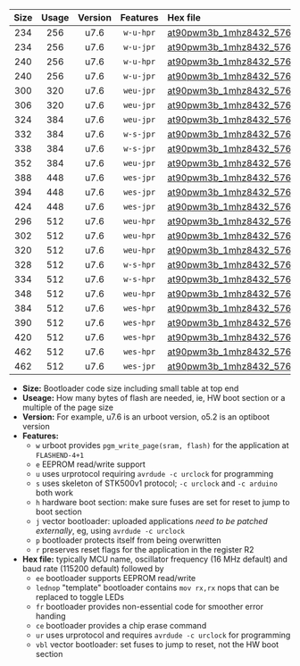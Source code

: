 |Size|Usage|Version|Features|Hex file|
|:-:|:-:|:-:|:-:|:--|
|234|256|u7.6|`w-u-hpr`|[at90pwm3b_1mhz8432_57600bps_ur.hex](https://raw.githubusercontent.com/stefanrueger/urboot/main/at90pwm3b_1mhz8432_57600bps_ur.hex)|
|234|256|u7.6|`w-u-jpr`|[at90pwm3b_1mhz8432_57600bps_ur_vbl.hex](https://raw.githubusercontent.com/stefanrueger/urboot/main/at90pwm3b_1mhz8432_57600bps_ur_vbl.hex)|
|240|256|u7.6|`w-u-hpr`|[at90pwm3b_1mhz8432_57600bps_lednop_ur.hex](https://raw.githubusercontent.com/stefanrueger/urboot/main/at90pwm3b_1mhz8432_57600bps_lednop_ur.hex)|
|240|256|u7.6|`w-u-jpr`|[at90pwm3b_1mhz8432_57600bps_lednop_ur_vbl.hex](https://raw.githubusercontent.com/stefanrueger/urboot/main/at90pwm3b_1mhz8432_57600bps_lednop_ur_vbl.hex)|
|300|320|u7.6|`weu-jpr`|[at90pwm3b_1mhz8432_57600bps_ee_ur_vbl.hex](https://raw.githubusercontent.com/stefanrueger/urboot/main/at90pwm3b_1mhz8432_57600bps_ee_ur_vbl.hex)|
|306|320|u7.6|`weu-jpr`|[at90pwm3b_1mhz8432_57600bps_ee_lednop_ur_vbl.hex](https://raw.githubusercontent.com/stefanrueger/urboot/main/at90pwm3b_1mhz8432_57600bps_ee_lednop_ur_vbl.hex)|
|324|384|u7.6|`weu-jpr`|[at90pwm3b_1mhz8432_57600bps_ee_lednop_fr_ur_vbl.hex](https://raw.githubusercontent.com/stefanrueger/urboot/main/at90pwm3b_1mhz8432_57600bps_ee_lednop_fr_ur_vbl.hex)|
|332|384|u7.6|`w-s-jpr`|[at90pwm3b_1mhz8432_57600bps_vbl.hex](https://raw.githubusercontent.com/stefanrueger/urboot/main/at90pwm3b_1mhz8432_57600bps_vbl.hex)|
|338|384|u7.6|`w-s-jpr`|[at90pwm3b_1mhz8432_57600bps_lednop_vbl.hex](https://raw.githubusercontent.com/stefanrueger/urboot/main/at90pwm3b_1mhz8432_57600bps_lednop_vbl.hex)|
|352|384|u7.6|`weu-jpr`|[at90pwm3b_1mhz8432_57600bps_ee_lednop_fr_ce_ur_vbl.hex](https://raw.githubusercontent.com/stefanrueger/urboot/main/at90pwm3b_1mhz8432_57600bps_ee_lednop_fr_ce_ur_vbl.hex)|
|388|448|u7.6|`wes-jpr`|[at90pwm3b_1mhz8432_57600bps_ee_vbl.hex](https://raw.githubusercontent.com/stefanrueger/urboot/main/at90pwm3b_1mhz8432_57600bps_ee_vbl.hex)|
|394|448|u7.6|`wes-jpr`|[at90pwm3b_1mhz8432_57600bps_ee_lednop_vbl.hex](https://raw.githubusercontent.com/stefanrueger/urboot/main/at90pwm3b_1mhz8432_57600bps_ee_lednop_vbl.hex)|
|424|448|u7.6|`wes-jpr`|[at90pwm3b_1mhz8432_57600bps_ee_lednop_fr_vbl.hex](https://raw.githubusercontent.com/stefanrueger/urboot/main/at90pwm3b_1mhz8432_57600bps_ee_lednop_fr_vbl.hex)|
|296|512|u7.6|`weu-hpr`|[at90pwm3b_1mhz8432_57600bps_ee_ur.hex](https://raw.githubusercontent.com/stefanrueger/urboot/main/at90pwm3b_1mhz8432_57600bps_ee_ur.hex)|
|302|512|u7.6|`weu-hpr`|[at90pwm3b_1mhz8432_57600bps_ee_lednop_ur.hex](https://raw.githubusercontent.com/stefanrueger/urboot/main/at90pwm3b_1mhz8432_57600bps_ee_lednop_ur.hex)|
|320|512|u7.6|`weu-hpr`|[at90pwm3b_1mhz8432_57600bps_ee_lednop_fr_ur.hex](https://raw.githubusercontent.com/stefanrueger/urboot/main/at90pwm3b_1mhz8432_57600bps_ee_lednop_fr_ur.hex)|
|328|512|u7.6|`w-s-hpr`|[at90pwm3b_1mhz8432_57600bps.hex](https://raw.githubusercontent.com/stefanrueger/urboot/main/at90pwm3b_1mhz8432_57600bps.hex)|
|334|512|u7.6|`w-s-hpr`|[at90pwm3b_1mhz8432_57600bps_lednop.hex](https://raw.githubusercontent.com/stefanrueger/urboot/main/at90pwm3b_1mhz8432_57600bps_lednop.hex)|
|348|512|u7.6|`weu-hpr`|[at90pwm3b_1mhz8432_57600bps_ee_lednop_fr_ce_ur.hex](https://raw.githubusercontent.com/stefanrueger/urboot/main/at90pwm3b_1mhz8432_57600bps_ee_lednop_fr_ce_ur.hex)|
|384|512|u7.6|`wes-hpr`|[at90pwm3b_1mhz8432_57600bps_ee.hex](https://raw.githubusercontent.com/stefanrueger/urboot/main/at90pwm3b_1mhz8432_57600bps_ee.hex)|
|390|512|u7.6|`wes-hpr`|[at90pwm3b_1mhz8432_57600bps_ee_lednop.hex](https://raw.githubusercontent.com/stefanrueger/urboot/main/at90pwm3b_1mhz8432_57600bps_ee_lednop.hex)|
|420|512|u7.6|`wes-hpr`|[at90pwm3b_1mhz8432_57600bps_ee_lednop_fr.hex](https://raw.githubusercontent.com/stefanrueger/urboot/main/at90pwm3b_1mhz8432_57600bps_ee_lednop_fr.hex)|
|462|512|u7.6|`wes-hpr`|[at90pwm3b_1mhz8432_57600bps_ee_lednop_fr_ce.hex](https://raw.githubusercontent.com/stefanrueger/urboot/main/at90pwm3b_1mhz8432_57600bps_ee_lednop_fr_ce.hex)|
|462|512|u7.6|`wes-jpr`|[at90pwm3b_1mhz8432_57600bps_ee_lednop_fr_ce_vbl.hex](https://raw.githubusercontent.com/stefanrueger/urboot/main/at90pwm3b_1mhz8432_57600bps_ee_lednop_fr_ce_vbl.hex)|

- **Size:** Bootloader code size including small table at top end
- **Useage:** How many bytes of flash are needed, ie, HW boot section or a multiple of the page size
- **Version:** For example, u7.6 is an urboot version, o5.2 is an optiboot version
- **Features:**
  + `w` urboot provides `pgm_write_page(sram, flash)` for the application at `FLASHEND-4+1`
  + `e` EEPROM read/write support
  + `u` uses urprotocol requiring `avrdude -c urclock` for programming
  + `s` uses skeleton of STK500v1 protocol; `-c urclock` and `-c arduino` both work
  + `h` hardware boot section: make sure fuses are set for reset to jump to boot section
  + `j` vector bootloader: uploaded applications *need to be patched externally*, eg, using `avrdude -c urclock`
  + `p` bootloader protects itself from being overwritten
  + `r` preserves reset flags for the application in the register R2
- **Hex file:** typically MCU name, oscillator frequency (16 MHz default) and baud rate (115200 default) followed by
  + `ee` bootloader supports EEPROM read/write
  + `lednop` "template" bootloader contains `mov rx,rx` nops that can be replaced to toggle LEDs
  + `fr` bootloader provides non-essential code for smoother error handing
  + `ce` bootloader provides a chip erase command
  + `ur` uses urprotocol and requires `avrdude -c urclock` for programming
  + `vbl` vector bootloader: set fuses to jump to reset, not the HW boot section
